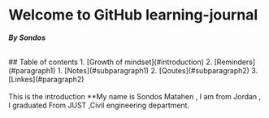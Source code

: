 # Welcome to GitHub learning-journal
***By Sondos*** <br/>

<br/>
 ## Table of contents
1. [Growth of mindset](#introduction)
2. [Reminders](#paragraph1)
    1. [Notes](#subparagraph1)
    2. [Qoutes](#subparagraph2)
3. [Linkes](#paragraph2)
<br/>
<br/>
This is the introduction<a name="introduction"></a>
**My name is Sondos Matahen , I am from Jordan , I graduated From JUST ,Civil engineering department.

 


